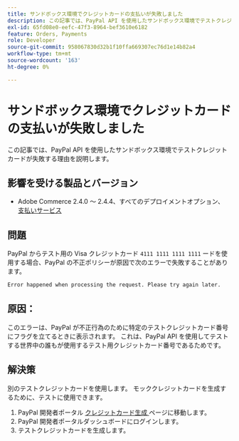 ```yaml
---
title: サンドボックス環境でクレジットカードの支払いが失敗しました
description: この記事では、PayPal API を使用したサンドボックス環境でテストクレジットカードが失敗する理由を説明します。
exl-id: 65fd08e0-eefc-47f3-8964-bef3610e6182
feature: Orders, Payments
role: Developer
source-git-commit: 958067830d32b1f10ffa669307ec76d1e14b82a4
workflow-type: tm+mt
source-wordcount: '163'
ht-degree: 0%

---
```


# サンドボックス環境でクレジットカードの支払いが失敗しました

この記事では、PayPal API を使用したサンドボックス環境でテストクレジットカードが失敗する理由を説明します。

## 影響を受ける製品とバージョン

* Adobe Commerce 2.4.0 ～ 2.4.4、すべてのデプロイメントオプション、[ 支払いサービス ](https://marketplace.magento.com/magento-payment-services.html)

## 問題

PayPal からテスト用の Visa クレジットカード `4111 1111 1111 1111` ードを使用する場合、PayPal の不正ポリシーが原因で次のエラーで失敗することがあります。

```bash
Error happened when processing the request. Please try again later.
```

## 原因：

このエラーは、PayPal が不正行為のために特定のテストクレジットカード番号にフラグを立てるときに表示されます。 これは、PayPal API を使用してテストする世界中の誰もが使用するテスト用クレジットカード番号であるためです。

## 解決策

別のテストクレジットカードを使用します。 モッククレジットカードを生成するために、テストに使用できます。

1. PayPal 開発者ポータル [ クレジットカード生成 ](https://developer.paypal.com/api/rest/sandbox/card-testing/#link-creditcardgenerator) ページに移動します。
1. PayPal 開発者ポータルダッシュボードにログインします。
1. テストクレジットカードを生成します。
